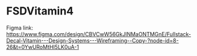 # FSDVitamin4
Figma link: https://www.figma.com/design/CBVCwW56GkJlNMaONTMGnE/Fullstack-Decal-Vitamin---Design-Systems---Wireframing--Copy-?node-id=8-26&t=0YwURoMtHI5LK0uA-1
